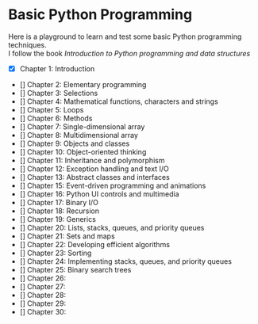 # Basic Python Programming
Here is a playground to learn and test some basic Python programming techniques.  
I follow the book *Introduction to Python programming and data structures*

- [x] Chapter 1: Introduction   
- [] Chapter 2: Elementary programming   
- [] Chapter 3: Selections   
- [] Chapter 4: Mathematical functions, characters and strings  
- [] Chapter 5: Loops  
- [] Chapter 6: Methods  
- [] Chapter 7: Single-dimensional array  
- [] Chapter 8: Multidimensional array
- [] Chapter 9: Objects and classes
- [] Chapter 10: Object-oriented thinking 
- [] Chapter 11: Inheritance and polymorphism  
- [] Chapter 12: Exception handling and text I/O  
- [] Chapter 13: Abstract classes and interfaces  
- [] Chapter 15: Event-driven programming and animations  
- [] Chapter 16: Python UI controls and multimedia  
- [] Chapter 17: Binary I/O  
- [] Chapter 18: Recursion    
- [] Chapter 19: Generics  
- [] Chapter 20: Lists, stacks, queues, and priority queues   
- [] Chapter 21: Sets and maps
- [] Chapter 22: Developing efficient algorithms  
- [] Chapter 23: Sorting
- [] Chapter 24: Implementing stacks, queues, and priority queues
- [] Chapter 25: Binary search trees
- [] Chapter 26:  
- [] Chapter 27:  
- [] Chapter 28:  
- [] Chapter 29:  
- [] Chapter 30:  